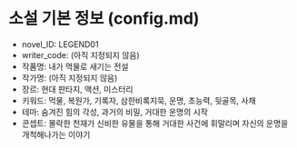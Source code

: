 # 소설 기본 정보 (config.md)

- novel_ID: LEGEND01
- writer_code: (아직 지정되지 않음)
- 작품명: 내가 먹물로 새기는 전설
- 작가명: (아직 지정되지 않음)
- 장르: 현대 판타지, 액션, 미스터리
- 키워드: 먹물, 복원가, 기록자, 삼한비록지묵, 운명, 초능력, 뒷골목, 사채
- 테마: 숨겨진 힘의 각성, 과거의 비밀, 거대한 운명의 시작
- 콘셉트: 몰락한 천재가 신비한 유물을 통해 거대한 사건에 휘말리며 자신의 운명을 개척해나가는 이야기